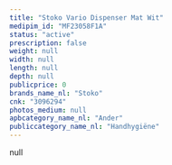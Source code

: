```yaml
---
title: "Stoko Vario Dispenser Mat Wit"
medipim_id: "MF23058F1A"
status: "active"
prescription: false
weight: null
width: null
length: null
depth: null
publicprice: 0
brands_name_nl: "Stoko"
cnk: "3096294"
photos_medium: null
apbcategory_name_nl: "Ander"
publiccategory_name_nl: "Handhygiëne"
---
```

null
